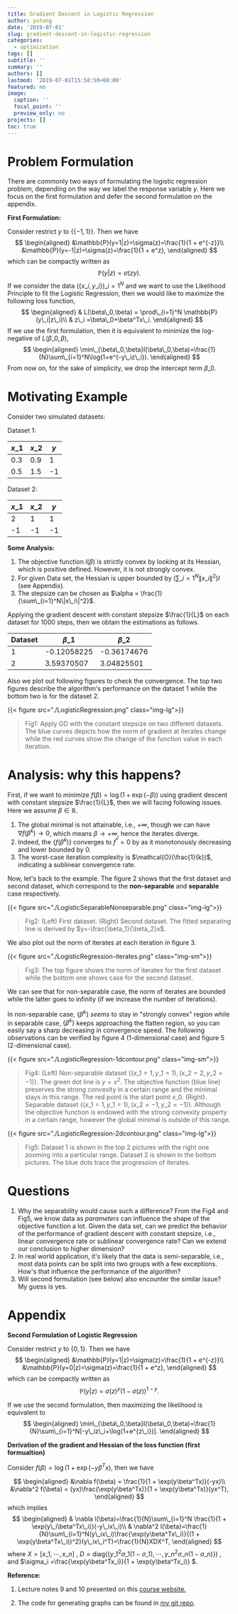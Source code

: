 ```yaml
---
title: Gradient Descent in Logistic Regression
author: yutong
date: '2019-07-01'
slug: gradient-descent-in-logistic-regression
categories:
  - optimization
tags: []
subtitle: ''
summary: ''
authors: []
lastmod: '2019-07-01T15:58:50+08:00'
featured: no
image:
  caption: ''
  focal_point: ''
  preview_only: no
projects: []
toc: true
---
```


# Problem Formulation

There are commonly two ways of formulating the logistic regression problem, depending on the way we label the response variable $y$. Here we focus on the first formulation and defer the second formulation on the appendix.

**First Formulation:**

Consider restrict $y$ to {$\{-1,1\}$}. Then we have
$$
\begin{aligned}
&\mathbb{P}(y=1|z)=\sigma(z)=\frac{1}{1 + e^{-z}}\\
&\mathbb{P}(y=-1|z)=\sigma(z)=\frac{1}{1 + e^z},
\end{aligned}
$$
which can be compactly written as 
$$
\mathbb{P}(y|z)=\sigma(zy).
$$
If we consider the data $(\{x\_i,y\_i\})\_{i=1}^N$ and we want to use the Likelihood Principle to fit the Logistic Regression, then we would like to maximize the following loss function,
$$
\begin{aligned}
&   L(\beta\_0,\beta) = \prod\_{i=1}^N \mathbb{P}(y\_i|z\_i)\\
& z\_i =\beta\_0+\beta^Tx\_i.
\end{aligned}
$$
If we use the first formulation, then it is equivalent to minimize the log-negative of $L(\beta\_0,\beta)$,
$$
\begin{aligned}
\min\_{\beta\_0,\beta}l(\beta\_0,\beta)=\frac{1}{N}\sum\_{i=1}^N\log(1+e^{-y\_iz\_i}).
\end{aligned}
$$
From now on,  for the sake of simplicity, we drop the intercept term $\beta\_0$.

# Motivating Example



Consider two simulated datasets:

Dataset 1:

| $x\_1$ | $x\_2$ | $y$  |
| ----- | ----- | ---- |
| 0.3   | 0.9   | 1    |
| 0.5   | 1.5   | -1   |

Dataset 2:

| $x\_1$ | $x\_2$ | $y$  |
| ----- | ----- | ---- |
| 2     | 1     | 1    |
| -1    | -1    | -1   |



 **Some Analysis:**

1. The objective function $l(\beta)$ is strictly convex by looking at its Hessian, which is positive defined. However, it is not strongly convex.
2. For given Data set, the Hessian is upper bounded by $(\sum\_{i=1}^N\|x\_i\|^2)I$ (see Appendix).
3. The stepsize can be chosen as $\alpha = \frac{1}{\sum\_{i=1}^N\|x\_i\|^2}$.

Applying the gradient descent with constant stepsize $\frac{1}{L}$ on each dataset for 1000 steps, then we obtain the estimations as follows.

| Dataset | $\beta\_1$   | $\beta\_2$   |
| ------- | ----------- | ----------- |
| 1       | -0.12058225 | -0.36174676 |
| 2       | 3.59370507  | 3.04825501  |

Also we plot out following figures to check the convergence. The top two figures describe the algorithm's performance on the dataset 1 while the bottom two is for the  dataset 2.

{{< figure src="./LogisticRegression.png" class="img-lg">}}

> Fig1: Apply GD with the constant stepsize on two different datasets. The blue curves depicts how the norm of gradient at iterates change while the red curves show the change of the function value in each iteration.

# Analysis: why this happens?

First, if we want to minimize $f(\beta)=\log(1 + \exp(-\beta))$ using gradient descent with constant stepsize $\frac{1}{L}$, then we will facing following issues. Here we assume $\beta \in \mathbb{R}$.

1. The global minimal is not attainable, i.e., $+\infty$, though we can have $\nabla f(\beta^k)\rightarrow 0$, which means $\beta \rightarrow +\infty$, hence the iterates diverge.
2. Indeed,  the $\{f(\beta^k)\}$ converges to $f^*=0$ by as it monotonously decreasing and lower bounded by $0$.
3. The worst-case iteration complexity is $\mathcal{O}(\frac{1}{k})$, indicating a sublinear convergence rate.

Now, let's back to the example. The figure 2 shows that the first dataset and second dataset, which correspond to the **non-separable** and **separable** case respectively.

{{< figure src="./LogisticSeparableNonseparable.png" class="img-lg">}}

> Fig2: (Left) First dataset. (Right) Second dataset. The fitted separating line is derived by $y=-\frac{\beta_1}{\beta_2}x$.

We also plot out the norm of iterates at each iteration in figure 3. 

{{< figure src="./LogisticRegression-iterates.png" class="img-sm">}}

> Fig3: The top figure shows the norm of iterates for the first dataset while the bottom one shows case for the second dataset.

We can see that for non-separable case, the norm of iterates are bounded while the latter goes to infinity (if we increase the number of iterations).

In non-separable case, $\{\beta^k\}$ *seems*  to stay in "strongly convex" region while in separable case, $\{\beta^k\}$ keeps approaching the flatten region, so you can easily say a sharp decreasing in convergence speed. The following observations can be verified by figure 4 (1-dimensional case) and figure 5 (2-dimensional case).

{{< figure src="./LogisticRegression-1dcontour.png" class="img-sm">}}


> Fig4:  (Left) Non-separable dataset  $\{(x\_1=1, y\_1=1), (x\_2=2, y\_2=-1)\}$.  The green dot line is $y=x^2$. The objective function (blue line) preserves the strong convexity in a certain range and the minimal stays in this range. The red point is the start point $x\_0$.  (Right). Separable dataset $\{(x\_1=1, y\_1=1), (x\_2=-1, y\_2=-1)\}$. Although the  objective function is endowed with the strong convexity property in a certain range, however the global minimal is outside of this range.

{{< figure src="./LogisticRegression-2dcontour.png" class="img-lg">}}

> Fig5:  Dataset 1 is shown in the top 2 pictures with the right one zooming into a particular range. Dataset 2 is shown in the bottom pictures.  The blue dots trace the progression of iterates.

# Questions

1. Why the separability would cause such a difference? From the Fig4 and Fig5, we know data as *parameters* can influence the shape of the objective function a lot.  Given the data set,  can we predict the behavior of the performance of gradient descent with constant stepsize, i.e., linear convergence rate or sublinear convergence rate? Can we extend our conclusion to higher dimension?
2. In real world application, it's likely that the data is semi-separable, i.e., most data points can be split into two groups with a few exceptions. How's that influence the performance of the algorithm?
3. Will second formulation (see below) also encounter the similar issue? My guess is yes.

# Appendix

**Second Formulation of Logistic Regression**

Consider restrict $y$ to $\{0,1\}$. Then we have
$$
\begin{aligned}
&\mathbb{P}(y=1|z)=\sigma(z)=\frac{1}{1 + e^{-z}}\\
&\mathbb{P}(y=0|z)=\sigma(z)=\frac{1}{1 + e^z},
\end{aligned}
$$
which can be compactly written as 
$$
\mathbb{P}(y|z)=\sigma(z)^y(1-\sigma(z))^{1-y}.
$$

If we use the second formulation, then maximizing the likelihood  is equivalent to
$$
\begin{aligned}
\min\_{\beta\_0,\beta}l(\beta\_0,\beta)=\frac{1}{N}\sum\_{i=1}^N[-y\_iz\_i+\log(1+e^{z\_i})].
\end{aligned}
$$

**Derivation of the gradient and Hessian of the loss function (first formualtion)**

Consider $f(\beta)=\log (1 + \exp(-y\beta^Tx)$, then we have

$$
\begin{aligned}
&\nabla f(\beta) = \frac{1}{1 + \exp(y\beta^Tx)}(-yx)\\
&\nabla^2 f(\beta) = (yx)\frac{\exp(y\beta^Tx)}{1 + \exp(y\beta^Tx)}(yx^T),
\end{aligned}
$$
which implies
$$
\begin{aligned}
& \nabla l(\beta)=\frac{1}{N}\sum\_{i=1}^N \frac{1}{1 + \exp(y\_i\beta^Tx\_i)}(-y\_ix\_i)\\
& \nabla^2 l(\beta)=\frac{1}{N}\sum\_{i=1}^N(y\_ix\_i)\frac{\exp(y\beta^Tx\_i)}{(1 + \exp(y\beta^Tx\_i))^2}(y\_ix\_i^T)=\frac{1}{N}XDX^T,
\end{aligned}
$$
where $X=[x\_1,\cdots,x\_n]$ , $D=\text{diag}(\{y\_1^2\sigma\_1(1-\sigma\_1),\cdots,y\_n^2\sigma\_n(1-\sigma\_n)\})$ , and $\sigma\_i =\frac{\exp(y\beta^Tx\_i)}{1 + \exp(y\beta^Tx\_i)} $. 



**Reference:**

1. Lecture notes 9 and 10 presented on this [course website.](https://wiki.illinois.edu/wiki/display/ie510/IE+510+Applied+Nonlinear+Programming+Home)

2. The code for generating graphs can be found in [my git repo](https://github.com/Rothdyt/all_of_optimization/blob/master/_draft/GradientMethod/pycode/LogisticRegression.py).
